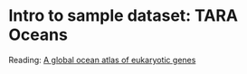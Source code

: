 # Intro to sample dataset: TARA Oceans

Reading:
[A global ocean atlas of eukaryotic genes](https://www.nature.com/articles/s41467-017-02342-1)
